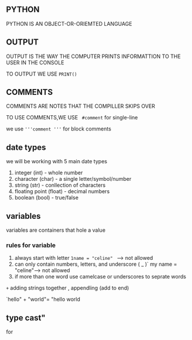 ## PYTHON 
PYTHON IS AN OBJECT-OR-ORIEMTED LANGUAGE 

## OUTPUT 
OUTPUT IS THE WAY THE COMPUTER PRINTS INFORMATTION TO THE USER IN THE CONSOLE 

TO OUTPUT WE USE `PRINT()`

## COMMENTS 
COMMENTS ARE NOTES THAT THE COMPILLER SKIPS OVER 

TO USE COMMENTS,WE USE ` #comment` for single-line 

we use `'''comment '''` for block comments 

## date types 
we will be working with 5 main date types 

1. integer (int) - whole number
2. character (char) - a single letter/symbol/number
3. string (str) - conllection of characters
4. floating point (float) - decimal numbers
5. boolean (bool) - true/false

## variables 
variables are containers that hole a value 

### rules for variable 
1. always start with letter
  `1name = "celine" ` --> not allowed
2. can only contain numbers, letters, and underscore ( _ )` my name = "celine"--> not allowed
3.  if more than one word use camelcase or underscores to seprate words



`+` adding strings together , appendling (add to end)

`hello" + "world"= "hello world

## type cast"
for